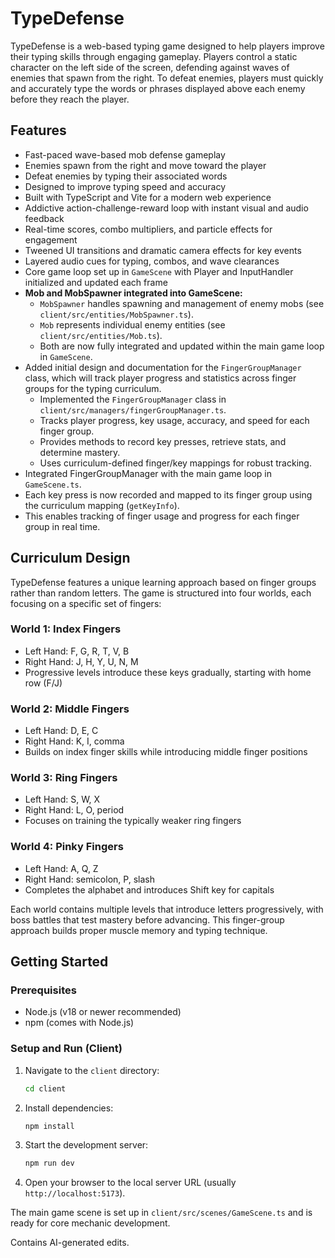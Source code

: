 # TypeDefense

TypeDefense is a web-based typing game designed to help players improve their typing skills through engaging gameplay. Players control a static character on the left side of the screen, defending against waves of enemies that spawn from the right. To defeat enemies, players must quickly and accurately type the words or phrases displayed above each enemy before they reach the player.

## Features

- Fast-paced wave-based mob defense gameplay
- Enemies spawn from the right and move toward the player
- Defeat enemies by typing their associated words
- Designed to improve typing speed and accuracy
- Built with TypeScript and Vite for a modern web experience
- Addictive action-challenge-reward loop with instant visual and audio feedback
- Real-time scores, combo multipliers, and particle effects for engagement
- Tweened UI transitions and dramatic camera effects for key events
- Layered audio cues for typing, combos, and wave clearances
- Core game loop set up in `GameScene` with Player and InputHandler initialized and updated each frame
- **Mob and MobSpawner integrated into GameScene:**
  - `MobSpawner` handles spawning and management of enemy mobs (see `client/src/entities/MobSpawner.ts`).
  - `Mob` represents individual enemy entities (see `client/src/entities/Mob.ts`).
  - Both are now fully integrated and updated within the main game loop in `GameScene`.
- Added initial design and documentation for the `FingerGroupManager` class, which will track player progress and statistics across finger groups for the typing curriculum.
  - Implemented the `FingerGroupManager` class in `client/src/managers/fingerGroupManager.ts`.
  - Tracks player progress, key usage, accuracy, and speed for each finger group.
  - Provides methods to record key presses, retrieve stats, and determine mastery.
  - Uses curriculum-defined finger/key mappings for robust tracking.
- Integrated FingerGroupManager with the main game loop in `GameScene.ts`.
- Each key press is now recorded and mapped to its finger group using the curriculum mapping (`getKeyInfo`).
- This enables tracking of finger usage and progress for each finger group in real time.

## Curriculum Design

TypeDefense features a unique learning approach based on finger groups rather than random letters. The game is structured into four worlds, each focusing on a specific set of fingers:

### World 1: Index Fingers

- Left Hand: F, G, R, T, V, B
- Right Hand: J, H, Y, U, N, M
- Progressive levels introduce these keys gradually, starting with home row (F/J)

### World 2: Middle Fingers

- Left Hand: D, E, C
- Right Hand: K, I, comma
- Builds on index finger skills while introducing middle finger positions

### World 3: Ring Fingers

- Left Hand: S, W, X
- Right Hand: L, O, period
- Focuses on training the typically weaker ring fingers

### World 4: Pinky Fingers

- Left Hand: A, Q, Z
- Right Hand: semicolon, P, slash
- Completes the alphabet and introduces Shift key for capitals

Each world contains multiple levels that introduce letters progressively, with boss battles that test mastery before advancing. This finger-group approach builds proper muscle memory and typing technique.

## Getting Started

### Prerequisites

- Node.js (v18 or newer recommended)
- npm (comes with Node.js)

### Setup and Run (Client)

1. Navigate to the `client` directory:

   ```bash
   cd client
   ```

2. Install dependencies:

   ```bash
   npm install
   ```

3. Start the development server:

   ```bash
   npm run dev
   ```

4. Open your browser to the local server URL (usually `http://localhost:5173`).

The main game scene is set up in `client/src/scenes/GameScene.ts` and is ready for core mechanic development.

Contains AI-generated edits.
